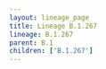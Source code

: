 ```yaml
---
layout: lineage_page
title: Lineage B.1.267
lineage: B.1.267
parent: B.1
children: ['B.1.267']
---
```

